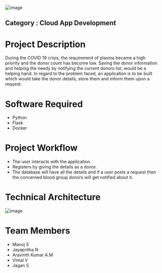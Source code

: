 ![image](https://user-images.githubusercontent.com/53329034/195816857-68ceb182-6c34-40d1-b398-0d7d6ecf647d.png)
## Category : Cloud App Development

 # Project Description
During the COVID 19 crisis, the requirement of plasma became a high priority and the donor count has become low. Saving the donor information and helping the needy by notifying the current donors list, would be a helping hand. In regard to the problem faced, an application is to be built which would take the donor details, store them and inform them upon a request.

# Software Required
 - Python
 - Flask
 - Docker
 
 # Project Workflow
 - The user interacts with the application.
 - Registers by giving the details as a donor.
 - The database will have all the details and if a user posts a request then the concerned blood group donors will get notified about it.
 
 # Technical Architecture
 ![image](https://user-images.githubusercontent.com/53329034/195811701-cf656d0f-3a34-4f8c-b26c-e40c153e0ac4.png)

# Team Members
 - Manoj S
 - Jayapritha N
 - Aravinth Kumar A.M
 - Vimal V
 - Jagan S
 
 
